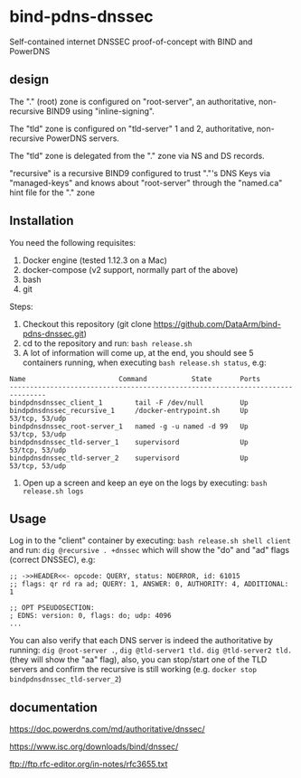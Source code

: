 # bind-pdns-dnssec

Self-contained internet DNSSEC proof-of-concept with BIND and PowerDNS

## design

The "." (root) zone is configured on "root-server", an authoritative, non-recursive
BIND9 using "inline-signing".

The "tld" zone is configured on "tld-server" 1 and 2, authoritative, non-recursive
PowerDNS servers.

The "tld" zone is delegated from the "." zone via NS and DS records.

"recursive" is a recursive BIND9 configured to trust "."'s DNS Keys via "managed-keys"
and knows about "root-server" through the "named.ca" hint file for the "." zone

## Installation

You need the following requisites:

1. Docker engine (tested 1.12.3 on a Mac)
1. docker-compose (v2 support, normally part of the above)
1. bash
1. git

Steps:

1. Checkout this repository (git clone https://github.com/DataArm/bind-pdns-dnssec.git)
1. cd to the repository and run: `bash release.sh`
1. A lot of information will come up, at the end, you should see 5 containers running,
when executing `bash release.sh status`, e.g:

```
Name                       Command           State       Ports
-------------------------------------------------------------------------------
bindpdnsdnssec_client_1        tail -F /dev/null         Up
bindpdnsdnssec_recursive_1     /docker-entrypoint.sh     Up      53/tcp, 53/udp
bindpdnsdnssec_root-server_1   named -g -u named -d 99   Up      53/tcp, 53/udp
bindpdnsdnssec_tld-server_1    supervisord               Up      53/tcp, 53/udp
bindpdnsdnssec_tld-server_2    supervisord               Up      53/tcp, 53/udp
```

1. Open up a screen and keep an eye on the logs by executing: `bash release.sh logs`

## Usage

Log in to the "client" container by executing: `bash release.sh shell client` and
run: `dig @recursive . +dnssec` which will show the "do" and "ad" flags (correct
DNSSEC), e.g:

```
;; ->>HEADER<<- opcode: QUERY, status: NOERROR, id: 61015
;; flags: qr rd ra ad; QUERY: 1, ANSWER: 0, AUTHORITY: 4, ADDITIONAL: 1

;; OPT PSEUDOSECTION:
; EDNS: version: 0, flags: do; udp: 4096
...
```

You can also verify that each DNS server is indeed the authoritative by running:
`dig @root-server .`, `dig @tld-server1 tld.` `dig @tld-server2 tld.` (they will
show the "aa" flag), also, you can stop/start one of the TLD servers and confirm
the recursive is still working (e.g. `docker stop bindpdnsdnssec_tld-server_2`)

## documentation

https://doc.powerdns.com/md/authoritative/dnssec/

https://www.isc.org/downloads/bind/dnssec/

ftp://ftp.rfc-editor.org/in-notes/rfc3655.txt
